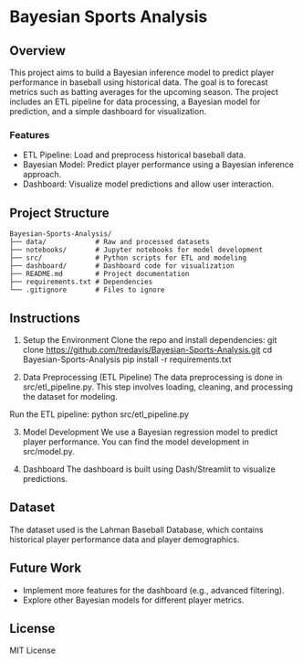 # Bayesian Sports Analysis

## Overview
This project aims to build a Bayesian inference model to predict player performance in baseball using historical data. The goal is to forecast metrics such as batting averages for the upcoming season. The project includes an ETL pipeline for data processing, a Bayesian model for prediction, and a simple dashboard for visualization.

### Features
- ETL Pipeline: Load and preprocess historical baseball data.
- Bayesian Model: Predict player performance using a Bayesian inference approach.
- Dashboard: Visualize model predictions and allow user interaction.

## Project Structure
```
Bayesian-Sports-Analysis/
├── data/            # Raw and processed datasets
├── notebooks/       # Jupyter notebooks for model development
├── src/             # Python scripts for ETL and modeling
├── dashboard/       # Dashboard code for visualization
├── README.md        # Project documentation
├── requirements.txt # Dependencies
└── .gitignore       # Files to ignore
```

## Instructions

1. Setup the Environment
Clone the repo and install dependencies:
git clone https://github.com/tredavis/Bayesian-Sports-Analysis.git
cd Bayesian-Sports-Analysis
pip install -r requirements.txt

2. Data Preprocessing (ETL Pipeline)
The data preprocessing is done in src/etl_pipeline.py. This step involves loading, cleaning, and processing the dataset for modeling.

Run the ETL pipeline:
python src/etl_pipeline.py

3. Model Development
We use a Bayesian regression model to predict player performance. You can find the model development in src/model.py.

4. Dashboard
The dashboard is built using Dash/Streamlit to visualize predictions.

## Dataset
The dataset used is the Lahman Baseball Database, which contains historical player performance data and player demographics.

## Future Work
- Implement more features for the dashboard (e.g., advanced filtering).
- Explore other Bayesian models for different player metrics.

## License
MIT License